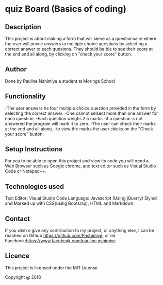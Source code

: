 # quiz Board (Basics of coding)

## Description

This project is about making a form that will serve as a questionnaire where the user will provie answers to multiple choice auestions by selecting a correct answer to each questons.  They should be ble to see their score at the end and all along, by clicking on "check your score" button.
## Author

Done by Pauline Nshimiye a student at Moringa School

## Functionality
 -The user answers he four multiple choice question provided in the form by selecting the correct answer.
 -One cannot selsect more than one answer for each question.
 -Each question weighs 2.5 marks
 -if a question is not answered the program will mark it to zero.
 -The user can check their marks at the end and all along.
 -to view the marks the user ckicks on the "Check your score" button.


## Setup Instructions

For you to be able to open this project and view its code you will need a Web Browser such as Google chrome, and text editor such as Visual Studio Code or Notepad++.

## Technologies used

Text Editor: Visual Studio Code
Language: Javascript (Using jQuerry)
Slyled and Marked up with CSS(using Bootsrap), HTML and Markdown 

## Contact
If you wish o give any contribution to my project, or anything else, I can be reached on Github https://github.com/Pnshimiye, or on Facebook:https://www.facebook.com/pauline.nshimiye

## Licence

This project is licensed under the MIT License.

Copyright @ 2018
 